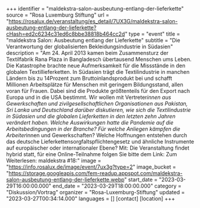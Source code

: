+++
identifier = "maldekstra-salon-ausbeutung-entlang-der-lieferkette"
source = "Rosa Luxemburg Stiftung"
url = "https://rosalux.de/veranstaltung/es_detail/7UX3G/maldekstra-salon-ausbeutung-entlang-der-lieferkette?cHash=ed2c6234c31ed6c8bbe38818b464cc2d"
type = "event"
title = "maldekstra Salon: Ausbeutung entlang der Lieferkette"
subtitle = "Die Verantwortung der globalisierten Bekleidungsindustrie in Südasien"
description = "Am 24. April 2013 kamen beim Zusammensturz der Textilfabrik Rana Plaza in Bangladesch übertausend Menschen ums Leben. Die Katastrophe brachte neue Aufmerksamkeit für die Missstände in den globalen Textillieferketten. In Südasien trägt die Textilindustrie in manchen Ländern bis zu 14Prozent zum Bruttoinlandsprodukt bei und schafft Millionen Arbeitsplätze für Menschen mit geringem Bildungsstand, allen voran für Frauen. Dabei sind die Produkte größtenteils für den Export nach Europa und in die USA bestimmt. 
Wir wollen mit Vertreter*innen aus Gewerkschaften und zivilgesellschaftlichen Organisationen aus Pakistan, Sri Lanka und Deutschland darüber diskutieren, wie sich die Textilindustrie in Südasien und die globalen Lieferketten in den letzten zehn Jahren verändert haben. Welche Auswirkungen hatte die Pandemie auf die Arbeitsbedingungen in der Branche? Für welche Anliegen kämpfen die Arbeiter*innen und Gewerkschaften? Welche Hoffnungen entstehen durch das deutsche Lieferkettensorgfaltspflichtengesetz und ähnliche Instrumente auf europäischer oder internationaler Ebene?
Mit:
Die Veranstaltung findet hybrid statt, für eine Online-Teilnahme folgen Sie bitte dem Link: 
Zum Weiterlesen:
maldekstra #18:"
image = "https://info.rosalux.de/image/event/7ux3g?type=2"
image_bucket = "https://storage.googleapis.com/fem-readup.appspot.com/maldekstra-salon-ausbeutung-entlang-der-lieferkette.webp"
start_date = "2023-03-29T16:00:00.000"
end_date = "2023-03-29T18:00:00.000"
category = "Diskussion/Vortrag"
organizer = "Rosa-Luxemburg-Stiftung"
updated = "2023-03-27T00:34:14.000"
languages = []
[contact]
[location]
+++